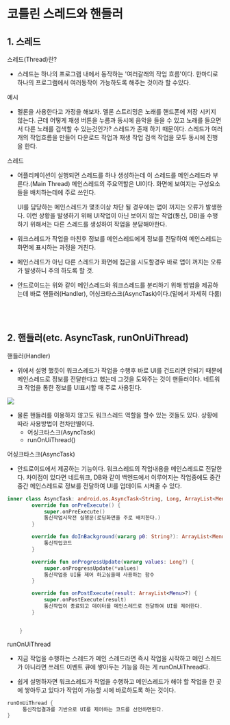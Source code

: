# 코틀린 스레드와 핸들러

## 1. 스레드
스레드(Thread)란?
- 스레드는 하나의 프로그램 내에서 동작하는 '여러갈래의 작업 흐름'이다. 한마디로 하나의 프로그램에서 여러동작이 가능하도록 해주는 것이라 할 수있다.

예시
- 멜론을 사용한다고 가정을 해보자. 멜론 스트리밍은 노래를 핸드폰에 저장 시키지 않는다.
근데 어떻게 재생 버튼을 누름과 동시에 음악을 들을 수 있고 노래를 들으면서 다른 노래를 검색할 수 있는것인가?
스레드가 존재 하기 때문이다. 스레드가 여러개의 작업흐름을 만들어 다운로드 작업과 재생 작업 검색 작업을 모두 동시에 진행을 한다.

스레드
- 어플리케이션이 실행되면 스레드를 하나 생성하는데 이 스레드를 메인스레드라 부른다.(Main Thread)
메인스레드의 주요역할은 UI이다. 화면에 보여지는 구성요소들을 배치하는데에 주로 쓰인다.


  UI를 담당하는 메인스레드가 몇초이상 차단 될 경우에는 앱이 꺼지는 오류가 발생한다. 이런 상황을 발생하기 위해 UI작업이 아닌 보이지 않는 작업(통신, DB)을 수행하기 위해서는 다른 스레드를 생성하여 작업을 분담해야한다.

- 워크스레드가 작업을 마친후 정보를 메인스레드에게 정보를 전달하여 메인스레드는 화면에 표시하는 과정을 거친다.
- 메인스레드가 아닌 다른 스레드가 화면에 접근을 시도할경우 바로 앱이 꺼지는 오류가 발생하니 주의 하도록 할 것.

- 안드로이드는 위와 같이 메인스레드와 워크스레드를 분리하기 위해 방법을 제공하는데 바로 핸들러(Handler), 어싱크타스크(AsyncTask)이다.(밑에서 자세히 다룸)

<br>
<br>


## 2. 핸들러(etc. AsyncTask, runOnUiThread)
핸들러(Handler) 
- 위에서 설명 했듯이 워크스레드가 작업을 수행후 바로 UI를 건드리면 안되기 때문에 메인스레드로 정보를 전달한다고 했는데 그것을 도와주는 것이 핸들러이다. 네트워크 작업을 통한 정보를 UI표시할 때 주로 사용된다.
<img src="C:\Users\임재성\Desktop\강의자료\핸들러.jpg">

- 물론 핸들러를 이용하지 않고도 워크스레드 역할을 할수 있는 것들도 있다. 상황에 따라 사용방법이 천차만별이다.
  - 어싱크타스크(AsyncTask)
  - runOnUiThread()

어싱크타스크(AsyncTask) 
- 안드로이드에서 제공하는 기능이다. 워크스레드의 작업내용을 메인스레드로 전달한다.
차이점이 있다면 네트워크, DB와 같이 백엔드에서 이루어지는 작업중에도 중간중간 메인스레드로 정보를 전달하여 UI를 업데이트 시켜줄 수 있다.
```kotlin
inner class AsyncTask: android.os.AsyncTask<String, Long, ArrayList<Menu>>() {
        override fun onPreExecute() {
            super.onPreExecute()
            통신작업시작전 실행문(로딩화면을 주로 배치한다.)
        }

        override fun doInBackground(vararg p0: String?): ArrayList<Menu> {
            통신작업코드
        }

        override fun onProgressUpdate(vararg values: Long?) {
            super.onProgressUpdate(*values)
            통신작업중 UI를 제어 하고싶을때 사용하는 함수
        }

        override fun onPostExecute(result: ArrayList<Menu>?) {
            super.onPostExecute(result)
            통신작업이 종료되고 데이터를 메인스레드로 전달하여 UI를 제어한다.
        }


    }
```

runOnUiThread 
- 지금 작업을 수행하는 스레드가 메인 스레드라면 즉시 작업을 시작하고 메인 스레드가 아니라면 쓰레드 이벤트 큐에 쌓아두는 기능을 하는 게 runOnUiThread다.

 - 쉽게 설명하자면 워크스레드가 작업을 수행하고 메인스레드가 해야 할 작업을 한 곳에 쌓아두고 있다가 작업이 가능할 시에 바로하도록 하는 것이다.

 ```kotlin
runOnUiThread {
      통신작업결과를 기반으로 UI를 제어하는 코드를 선언하면된다.
}
 ```

